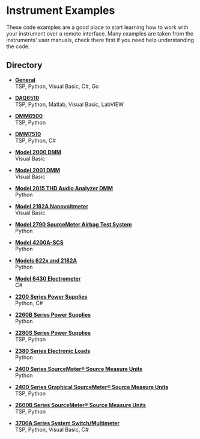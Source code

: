 
# Instrument Examples

These code examples are a good place to start learning how to work with your instrument over a remote interface. Many examples are taken from the instruments' user manuals, check there first if you need help understanding the code.

## Directory

[comment]: **[Instrument](./directory)**  
<!-- The order of included languages is: TSP, Python, Matlab, Visual Basic, C#, LabVIEW, (others) -->

* **[General](./General)**  
TSP, Python, Visual Basic, C#, Go

* **[DAQ6510](./DAQ6510)**  
TSP, Python, Matlab, Visual Basic, LabVIEW

* **[DMM6500](./DMM6500)**  
TSP, Python

* **[DMM7510](./DMM7510)**  
TSP, Python, C#

* **[Model 2000 DMM](./Model_2000/)**  
Visual Basic

* **[Model 2001 DMM](./Model_2001/)**  
Visual Basic

* **[Model 2015 THD Audio Analyzer DMM](./Model_2015/)**  
Python

* **[Model 2182A Nanovoltmeter](./Model_2182A/)**  
Visual Basic 

* **[Model 2790 SourceMeter Airbag Test System](./Model_2790/)**  
Python 

* **[Model 4200A-SCS](./Model_4200A/)**  
Python

* **[Models 622x and 2182A](./Model_622x_2182A/)**  
Python

* **[Model 6430 Electrometer](./Model_6430/)**  
C#

* **[2200 Series Power Supplies](./Series_2200/)**  
Python, C#

* **[2260B Series Power Supplies](./Series_2260B)**  
Python

* **[2280S Series Power Supplies](./Series_2280S)**  
TSP, Python

* **[2380 Series Electronic Loads](./Series_2380)**  
Python

* **[2400 Series SourceMeter&reg; Source Measure Units](./Series_2400/)**  
Python

* **[2400 Series Graphical SourceMeter&reg; Source Measure Units](./Series_2400_Graphical/)**  
TSP, Python

* **[2600B Series SourceMeter&reg; Source Measure Units](./Series_2600/)**  
TSP, Python

* **[3706A Series System Switch/Multimeter](./Series_3706A)**  
TSP, Python, Visual Basic, C#